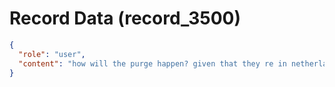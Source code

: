 # Record Data (record_3500)

```json
{
  "role": "user",
  "content": "how will the purge happen? given that they re in netherlands? and he is in the usa? straight to mta? \n"
}
```
